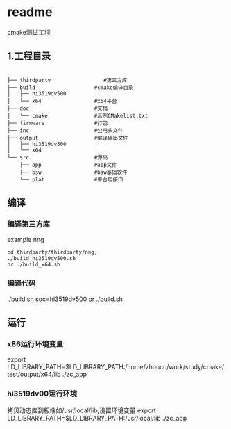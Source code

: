 # readme
cmake测试工程

## 1.工程目录
```
.
├── thirdparty                 #第三方库
├── build                   #cmake编译目录
│   ├── hi3519dv500
│   └── x64                 #x64平台
├── doc                     #文档
│   └── cmake               #示例CMakelist.txt
├── firmware                #打包
├── inc                     #公用头文件
├── output                  #编译输出文件
│   ├── hi3519dv500
│   └── x64
└── src                     #源码
    ├── app                 #app文件
    ├── bsw                 #bsw基础软件
    └── plat                #平台层接口
```
## 编译
### 编译第三方库
example nng
```
cd thirdparty/thirdparty/nng;
./build_hi3519dv500.sh
or ./build_x64.sh
```
### 编译代码
./build.sh soc=hi3519dv500
or ./build.sh
## 运行
### x86运行环境变量
export LD_LIBRARY_PATH=$LD_LIBRARY_PATH:/home/zhoucc/work/study/cmake/test/output/x64/lib
./zc_app
### hi3519dv00运行环境
拷贝动态库到板端如/usr/local/lib,设置环境变量
export LD_LIBRARY_PATH=$LD_LIBRARY_PATH:/usr/local/lib
./zc_app